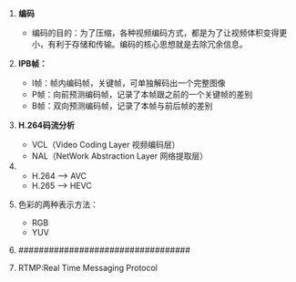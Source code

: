 1. **编码**
    - 编码的目的：为了压缩，各种视频编码方式，都是为了让视频体积变得更小，有利于存储和传输。编码的核心思想就是去除冗余信息。
2. **IPB帧：**
    - I帧：帧内编码帧，关键帧，可单独解码出一个完整图像
    - P帧：向前预测编码帧，记录了本帧跟之前的一个关键帧的差别
    - B帧：双向预测编码帧，记录了本帧与前后帧的差别
3. **H.264码流分析**
    - VCL（Video Coding Layer 视频编码层）
    - NAL（NetWork Abstraction Layer 网络提取层）
4. - H.264  --> AVC
   - H.265  --> HEVC
5. 色彩的两种表示方法：
    - RGB
    - YUV
6. ##################################

7. RTMP:Real Time Messaging Protocol

